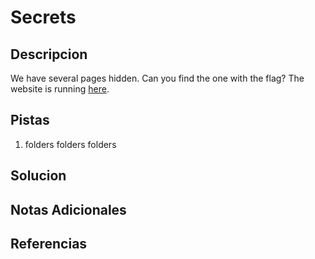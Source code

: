 # Secrets

## Descripcion
We have several pages hidden. Can you find the one with the flag? The website is running [here](http://saturn.picoctf.net:50167/).

## Pistas
1. folders folders folders
## Solucion 

## Notas Adicionales

## Referencias